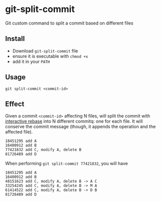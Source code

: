 # git-split-commit
Git custom command to split a commit based on different files

## Install

- Download `git-split-commit` file
- ensure it is executable with `chmod +x`
- add it in your `PATH`

## Usage

`git split-commit <commit-id>`

## Effect

Given a commit `<commit-id>` affecting N files, will split the commit with [interactive rebase](https://git-scm.com/book/en/v2/Git-Tools-Rewriting-History) into N different commitq: one for each file. It will conserve the commit message (though, it appends the operation and the affected file).


```
18451295 add A
16400912 add B
77421832 add C, modify A, delete B
81726489 add D
```

When performing `git split-commit 77421832`, you will have

```
18451295 add A
16400912 add B
48151623 add C, modify A, delete B -> A C
33254245 add C, modify A, delete B -> M A
61414522 add C, modify A, delete B -> D B
81726489 add D
```